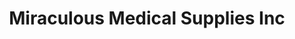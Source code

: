 ---
title: "Miraculous Medical Supplies Inc"
url: /miami/miraculous-medical-supplies-inc/
shop: medical supply
---